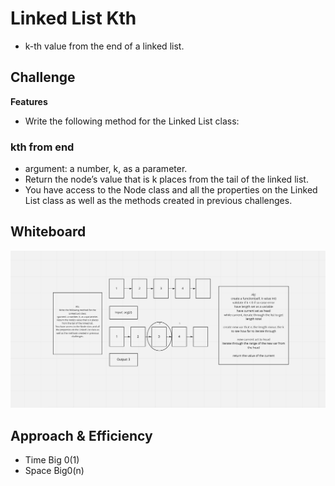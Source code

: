 # Linked List Kth
- k-th value from the end of a linked list.

## Challenge
**Features**
- Write the following method for the Linked List class:

### kth from end
- argument: a number, k, as a parameter.
- Return the node’s value that is k places from the tail of the linked list.
- You have access to the Node class and all the properties on the Linked List class as well as the methods created in previous challenges.

## Whiteboard
![linked-list-kth](linked-list-kth.png)

## Approach & Efficiency
- Time Big 0(1)
- Space Big0(n)
